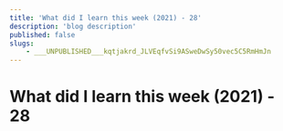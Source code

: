 ```yaml
---
title: 'What did I learn this week (2021) - 28'
description: 'blog description'
published: false
slugs:
    - ___UNPUBLISHED___kqtjakrd_JLVEqfvSi9ASweDwSy50vec5C5RmHmJn
---
```


# What did I learn this week (2021) - 28
